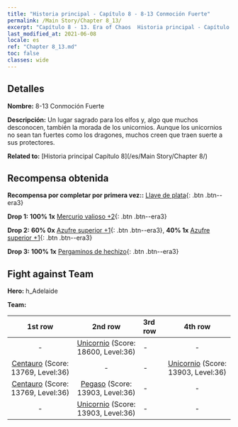 ```yaml
---
title: "Historia principal - Capítulo 8 - 8-13 Conmoción Fuerte"
permalink: /Main Story/Chapter 8_13/
excerpt: "Capítulo 8 - 13. Era of Chaos  Historia principal - Capítulo 8_13. 8-13 Conmoción Fuerte"
last_modified_at: 2021-06-08
locale: es
ref: "Chapter 8_13.md"
toc: false
classes: wide
---
```


## Detalles

 **Nombre:** 8-13 Conmoción Fuerte

 **Descripción:** Un lugar sagrado para los elfos y, algo que muchos desconocen, también la morada de los unicornios. Aunque los unicornios no sean tan fuertes como los dragones, muchos creen que traen suerte a sus protectores.

 **Related to:** [Historia principal Capítulo 8](/es/Main Story/Chapter 8/)

## Recompensa obtenida

 **Recompensa por completar por primera vez::** [Llave de plata](/ItemsES/con_693/){: .btn .btn--era3}

 **Drop 1:** **100% 1x** [Mercurio valioso +2](/ItemsES/mat_28/){: .btn .btn--era3}

 **Drop 2:** **60% 0x** [Azufre superior +1](/ItemsES/mat_22/){: .btn .btn--era3}, **40% 1x** [Azufre superior +1](/ItemsES/mat_22/){: .btn .btn--era3}

 **Drop 3:** **100% 1x** [Pergaminos de hechizo](/ItemsES/con_694/){: .btn .btn--era3}


## Fight against Team
 **Hero:** h_Adelaide

 **Team:**


  | 1st row | 2nd row | 3rd row | 4th row |
  |:----:|:----:|:----|:----:|
  | - | [Unicornio](/es/units/Unicorn/) (Score: 18600, Level:36)  | - | - |
  | [Centauro](/es/units/Centaur/) (Score: 13769, Level:36)  | - | - | [Unicornio](/es/units/Unicorn/) (Score: 13903, Level:36)  |
  | [Centauro](/es/units/Centaur/) (Score: 13769, Level:36)  | [Pegaso](/es/units/Pegasus/) (Score: 13903, Level:36)  | - | - |
  | - | [Unicornio](/es/units/Unicorn/) (Score: 13903, Level:36)  | - | - |


